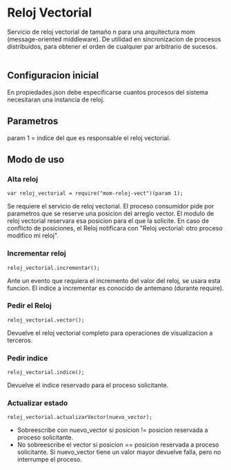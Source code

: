 # Reloj Vectorial
Servicio de reloj vectorial de tamaño n para una arquitectura mom (message-oriented middleware).
De utilidad en sincronizacion de procesos distribuidos, para obtener el orden de cualquier par arbitrario de sucesos.<br/><br/>

## Configuracion inicial
En propiedades.json debe especificarse cuantos procesos del sistema necesitaran una instancia de reloj.<br/>

## Parametros
param 1 = indice del que es responsable el reloj vectorial.<br/>

## Modo de uso

### Alta reloj
```
var reloj_vectorial = require("mom-reloj-vect")(param 1);
```
Se requiere el servicio de reloj vectorial.
El proceso consumidor pide por parametros que se reserve una posicion del arreglo vector. El modulo de reloj vectorial reservara esa posicion para el que la solicite.
En caso de conflicto de posiciones, el Reloj notificara con "Reloj vectorial: otro proceso modifico mi reloj".

### Incrementar reloj
```
reloj_vectorial.incrementar();
```

Ante un evento que requiera el incremento del valor del reloj, se usara esta funcion. El indice a incrementar es conocido de antemano (durante require).

### Pedir el Reloj
```
reloj_vectorial.vector();
```
Devuelve el reloj vectorial completo para operaciones de visualizacion a terceros.

### Pedir indice
```
reloj_vectorial.indice();
```

Devuelve el indice reservado para el proceso solicitante.

### Actualizar estado
```
reloj_vectorial.actualizarVector(nuevo_vector);
```

* Sobreescribe con nuevo_vector si posicion != posicion reservada a proceso solicitante.
* No sobreescribe el vector si posicion == posicion reservada a proceso solicitante. Si nuevo_vector tiene un valor mayor devuelve falla, pero no interrumpe el proceso.
